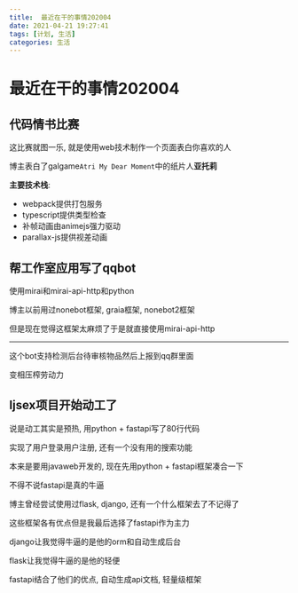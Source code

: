 ```yaml
---
title:  最近在干的事情202004
date: 2021-04-21 19:27:41
tags: [计划, 生活]
categories: 生活
---
```

# 最近在干的事情202004

## 代码情书比赛

这比赛就图一乐, 就是使用web技术制作一个页面表白你喜欢的人

博主表白了galgame`Atri My Dear Moment`中的纸片人**亚托莉**

**主要技术栈**:

- webpack提供打包服务
- typescript提供类型检查
- 补帧动画由animejs强力驱动
- parallax-js提供视差动画

## 帮工作室应用写了qqbot

使用mirai和mirai-api-http和python

博主以前用过nonebot框架, graia框架, nonebot2框架

但是现在觉得这框架太麻烦了于是就直接使用mirai-api-http

---

这个bot支持检测后台待审核物品然后上报到qq群里面

变相压榨劳动力

## ljsex项目开始动工了

说是动工其实是预热, 用python + fastapi写了80行代码

实现了用户登录用户注册, 还有一个没有用的搜索功能

本来是要用javaweb开发的, 现在先用python + fastapi框架凑合一下

不得不说fastapi是真的牛逼

博主曾经尝试使用过flask, django, 还有一个什么框架去了不记得了

这些框架各有优点但是我最后选择了fastapi作为主力

django让我觉得牛逼的是他的orm和自动生成后台

flask让我觉得牛逼的是他的轻便

fastapi结合了他们的优点, 自动生成api文档, 轻量级框架

